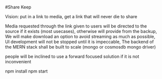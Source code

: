 #Share Keep

Vision: put in a link to media, get a link that will never die to share

Media requested through the link given to users will be directed to the source if it exists (most usecases), otherwise will provide from the backup, We will make download an option to avoid streaming as much as possible, UI development will not be stopped until it is impeccable, The backend of the MERN stack shall be built to scale (mongo or cosmosdb mongo driver)

people will be inclined to use a forward focused solution if it is not inconvenient

npm install
npm start
